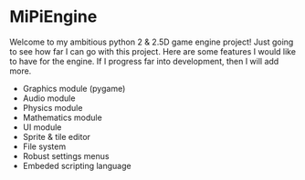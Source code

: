 # MiPiEngine
Welcome to my ambitious python 2 & 2.5D game engine project! Just going to see how far I can go with this project.
Here are some features I would like to have for the engine. If I progress far into development, then I will add more.

- Graphics module (pygame)
- Audio module
- Physics module
- Mathematics module
- UI module
- Sprite & tile editor
- File system
- Robust settings menus
- Embeded scripting language
